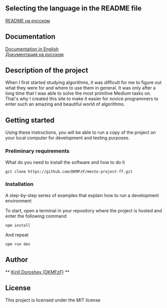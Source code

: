 

## Selecting the language in the README file
[README на русском](README_language/README.ru.md)

## Documentation
[Documentation in English](docs/DOCS.en.md)  
[Документация на русском](docs/DOCS.ru.md)

## Description of the project
When I first started studying algorithms,
it was difficult for me to figure out what they were
for and where to use them in general. It was only
after a long time that I was able to solve the most
primitive Medium tasks on. That's why I created this site 
to make it easier for novice programmers to enter 
such an amazing and beautiful world of algorithms.

## Getting started

Using these instructions, you will be able to run a copy of the project on your local computer for development and testing purposes.

### Preliminary requirements

What do you need to install the software and how to do it

```
git clone https://github.com/DKMFzF/mesto-project-ff.git
```

### Installation

A step-by-step series of examples that explain how to run a development environment

To start, open a terminal in your repository where the project is hosted and enter the following command

```
npm install
```

And repeat

```
npm run dev
```

## Author

** [Kirill Doroshev (DKMFzF)](https://vk.com/dkmfzf ) **

## License

This project is licensed under the MIT license
